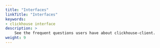 ```yaml
---
title: "Interfaces"
linkTitle: "Interfaces"
keywords:
- clickhouse interface
description: >
    See the frequent questions users have about clickhouse-client.
weight: 9
---
```

